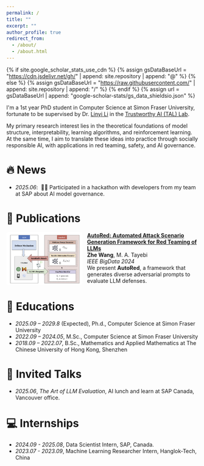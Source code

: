 ```yaml
---
permalink: /
title: ""
excerpt: ""
author_profile: true
redirect_from: 
  - /about/
  - /about.html
---
```


{% if site.google_scholar_stats_use_cdn %}
{% assign gsDataBaseUrl = "https://cdn.jsdelivr.net/gh/" | append: site.repository | append: "@" %}
{% else %}
{% assign gsDataBaseUrl = "https://raw.githubusercontent.com/" | append: site.repository | append: "/" %}
{% endif %}
{% assign url = gsDataBaseUrl | append: "google-scholar-stats/gs_data_shieldsio.json" %}

<span class='anchor' id='about-me'></span>
I'm a 1st year PhD student in Computer Science at Simon Fraser University, fortunate to be supervised by Dr. [Linyi Li](https://cs.sfu.ca/~linyi/) in the [Trustworthy AI (TAL) Lab](https://sfu-tai.github.io/). 

My primary research interest lies in the theoretical foundations of model structure, interpretability, learning algorithms, and reinforcement learning. At the same time, I aim to translate these ideas into practice through socially responsible AI, with applications in red teaming, safety, and AI governance.

# 🔥 News
- *2025.06*: &nbsp;🎉🎉 Participated in a hackathon with developers from my team at SAP about AI model governance. 

# 📝 Publications 

<div style="display:flex;gap:12px;align-items:flex-start;">
  <img src="../images/autored.png" alt="AutoRed" style="width:200px;border-radius:6px;object-fit:cover;">
  <div>
    <strong><a href="https://ieeexplore.ieee.org/abstract/document/10825267" target="_blank">AutoRed: Automated Attack Scenario Generation Framework for Red Teaming of LLMs</a></strong><br>
    <strong>Zhe Wang</strong>, M. A. Tayebi<br>
    <em>IEEE BigData 2024</em><br>
    We present <strong>AutoRed</strong>, a framework that generates diverse adversarial prompts to evaluate LLM defenses.
  </div>
</div>


<!-- # 🎖 Honors and Awards
- *2017.10* **First Prize**, Zhoushan division of the Zhejiang Provincial High School Mathematics Olympiad. -->

# 📖 Educations
- *2025.09 – 2029.8* (Expected), Ph.d., Computer Science at Simon Fraser University
- *2022.09 – 2024.05*, M.Sc., Computer Science at Simon Fraser University
- *2018.09 – 2022.07*, B.Sc., Mathematics and Applied Mathematics at The Chinese University of Hong Kong, Shenzhen

# 💬 Invited Talks
- *2025.06*, _The Art of LLM Evaluation_, AI lunch and learn at SAP Canada, Vancouver office. 

# 💻 Internships
- *2024.09 - 2025.08*, Data Scientist Intern, SAP, Canada.
- *2023.07 - 2023.09*, Machine Learning Researcher Intern, Hanglok-Tech, China
